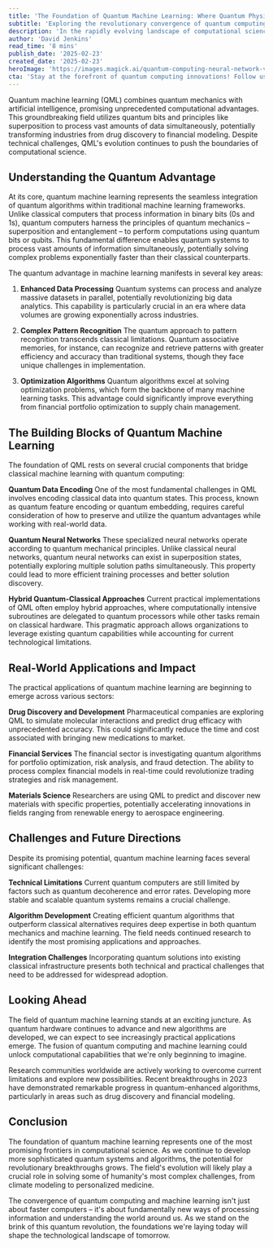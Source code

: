 ```yaml
---
title: 'The Foundation of Quantum Machine Learning: Where Quantum Physics Meets Artificial Intelligence'
subtitle: 'Exploring the revolutionary convergence of quantum computing and machine learning'
description: 'In the rapidly evolving landscape of computational science, quantum machine learning (QML) stands as a revolutionary frontier where the mysterious realm of quantum mechanics converges with the adaptive capabilities of artificial intelligence. This groundbreaking field promises to reshape our understanding of both quantum computing and machine learning, offering unprecedented computational advantages that could transform industries from drug discovery to financial modeling.'
author: 'David Jenkins'
read_time: '8 mins'
publish_date: '2025-02-23'
created_date: '2025-02-23'
heroImage: 'https://images.magick.ai/quantum-computing-neural-network-visualization.jpg'
cta: 'Stay at the forefront of quantum computing innovations! Follow us on LinkedIn for the latest breakthroughs in quantum machine learning and artificial intelligence.'
---
```


Quantum machine learning (QML) combines quantum mechanics with artificial intelligence, promising unprecedented computational advantages. This groundbreaking field utilizes quantum bits and principles like superposition to process vast amounts of data simultaneously, potentially transforming industries from drug discovery to financial modeling. Despite technical challenges, QML's evolution continues to push the boundaries of computational science.

## Understanding the Quantum Advantage

At its core, quantum machine learning represents the seamless integration of quantum algorithms within traditional machine learning frameworks. Unlike classical computers that process information in binary bits (0s and 1s), quantum computers harness the principles of quantum mechanics – superposition and entanglement – to perform computations using quantum bits or qubits. This fundamental difference enables quantum systems to process vast amounts of information simultaneously, potentially solving complex problems exponentially faster than their classical counterparts.

The quantum advantage in machine learning manifests in several key areas:

1. **Enhanced Data Processing**
   Quantum systems can process and analyze massive datasets in parallel, potentially revolutionizing big data analytics. This capability is particularly crucial in an era where data volumes are growing exponentially across industries.

2. **Complex Pattern Recognition**
   The quantum approach to pattern recognition transcends classical limitations. Quantum associative memories, for instance, can recognize and retrieve patterns with greater efficiency and accuracy than traditional systems, though they face unique challenges in implementation.

3. **Optimization Algorithms**
   Quantum algorithms excel at solving optimization problems, which form the backbone of many machine learning tasks. This advantage could significantly improve everything from financial portfolio optimization to supply chain management.

## The Building Blocks of Quantum Machine Learning

The foundation of QML rests on several crucial components that bridge classical machine learning with quantum computing:

**Quantum Data Encoding**
One of the most fundamental challenges in QML involves encoding classical data into quantum states. This process, known as quantum feature encoding or quantum embedding, requires careful consideration of how to preserve and utilize the quantum advantages while working with real-world data.

**Quantum Neural Networks**
These specialized neural networks operate according to quantum mechanical principles. Unlike classical neural networks, quantum neural networks can exist in superposition states, potentially exploring multiple solution paths simultaneously. This property could lead to more efficient training processes and better solution discovery.

**Hybrid Quantum-Classical Approaches**
Current practical implementations of QML often employ hybrid approaches, where computationally intensive subroutines are delegated to quantum processors while other tasks remain on classical hardware. This pragmatic approach allows organizations to leverage existing quantum capabilities while accounting for current technological limitations.

## Real-World Applications and Impact

The practical applications of quantum machine learning are beginning to emerge across various sectors:

**Drug Discovery and Development**
Pharmaceutical companies are exploring QML to simulate molecular interactions and predict drug efficacy with unprecedented accuracy. This could significantly reduce the time and cost associated with bringing new medications to market.

**Financial Services**
The financial sector is investigating quantum algorithms for portfolio optimization, risk analysis, and fraud detection. The ability to process complex financial models in real-time could revolutionize trading strategies and risk management.

**Materials Science**
Researchers are using QML to predict and discover new materials with specific properties, potentially accelerating innovations in fields ranging from renewable energy to aerospace engineering.

## Challenges and Future Directions

Despite its promising potential, quantum machine learning faces several significant challenges:

**Technical Limitations**
Current quantum computers are still limited by factors such as quantum decoherence and error rates. Developing more stable and scalable quantum systems remains a crucial challenge.

**Algorithm Development**
Creating efficient quantum algorithms that outperform classical alternatives requires deep expertise in both quantum mechanics and machine learning. The field needs continued research to identify the most promising applications and approaches.

**Integration Challenges**
Incorporating quantum solutions into existing classical infrastructure presents both technical and practical challenges that need to be addressed for widespread adoption.

## Looking Ahead

The field of quantum machine learning stands at an exciting juncture. As quantum hardware continues to advance and new algorithms are developed, we can expect to see increasingly practical applications emerge. The fusion of quantum computing and machine learning could unlock computational capabilities that we're only beginning to imagine.

Research communities worldwide are actively working to overcome current limitations and explore new possibilities. Recent breakthroughs in 2023 have demonstrated remarkable progress in quantum-enhanced algorithms, particularly in areas such as drug discovery and financial modeling.

## Conclusion

The foundation of quantum machine learning represents one of the most promising frontiers in computational science. As we continue to develop more sophisticated quantum systems and algorithms, the potential for revolutionary breakthroughs grows. The field's evolution will likely play a crucial role in solving some of humanity's most complex challenges, from climate modeling to personalized medicine.

The convergence of quantum computing and machine learning isn't just about faster computers – it's about fundamentally new ways of processing information and understanding the world around us. As we stand on the brink of this quantum revolution, the foundations we're laying today will shape the technological landscape of tomorrow.
